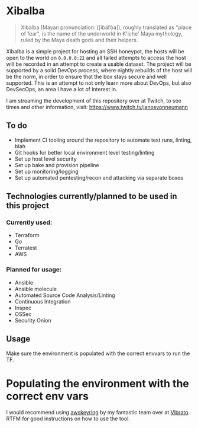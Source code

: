 # Xibalba

> Xibalba (Mayan pronunciation: [ʃiɓalˈɓa]), roughly translated as "place of fear", is the name of the underworld in K'iche' Maya mythology, ruled by the Maya death gods and their helpers.

Xibalba is a simple project for hosting an SSH honeypot, the hosts will be open to the world on `0.0.0.0:22` and all failed attempts to access the host will be recorded in an attempt to create a usable dataset. The project will be supported by a solid DevOps process, where nightly rebuilds of the host will be the norm, in order to ensure that the box stays secure and well supported. This is an attempt to not only learn more about DevOps, but also DevSecOps, an area I have a lot of interest in.

I am streaming the development of this repository over at Twitch, to see times and other information, visit:
https://www.twitch.tv/janosvonneumann

## To do
* Implement CI tooling around the repository to automate test runs, linting, blah
* Git hooks for better local environment level testing/linting
* Set up host level security
* Set up bake and provision pipeline
* Set up monitoring/logging
* Set up automated pentesting/recon and attacking via separate boxes

## Technologies currently/planned to be used in this project

### Currently used:
* Terraform
* Go
* Terratest
* AWS

### Planned for usage:
* Ansible
* Ansible molecule
* Automated Source Code Analysis/Linting
* Continuous Integration
* Inspec
* OSSec
* Security Onion

## Usage
Make sure the environment is populated with the correct envvars to run the TF.

# Populating the environment with the correct env vars
I would recommend using [awskeyring](https://github.com/vibrato/awskeyring) by
my fantastic team over at [Vibrato](https://github.com/vibrato). RTFM for good
instructions on how to use the tool.
